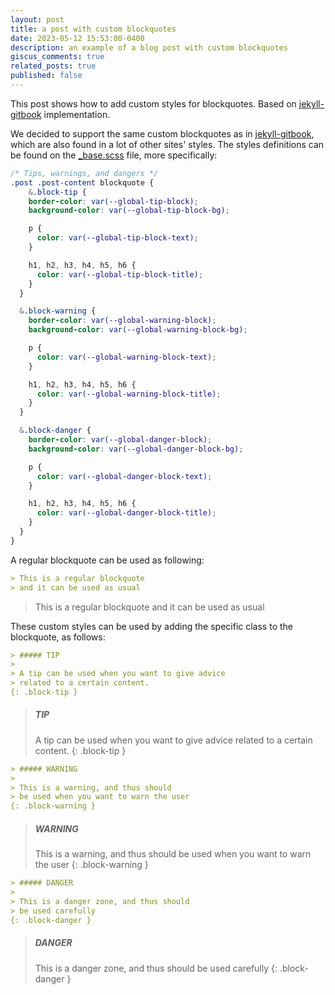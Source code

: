 ```yaml
---
layout: post
title: a post with custom blockquotes
date: 2023-05-12 15:53:00-0400
description: an example of a blog post with custom blockquotes
giscus_comments: true
related_posts: true
published: false
---
```

This post shows how to add custom styles for blockquotes. Based on [jekyll-gitbook](https://github.com/sighingnow/jekyll-gitbook) implementation.

We decided to support the same custom blockquotes as in [jekyll-gitbook](https://sighingnow.github.io/jekyll-gitbook/jekyll/2022-06-30-tips_warnings_dangers.html), which are also found in a lot of other sites' styles. The styles definitions can be found on the [_base.scss](https://github.com/alshedivat/al-folio/blob/master/_sass/_base.scss) file, more specifically:

```scss
/* Tips, warnings, and dangers */
.post .post-content blockquote {
    &.block-tip {
    border-color: var(--global-tip-block);
    background-color: var(--global-tip-block-bg);

    p {
      color: var(--global-tip-block-text);
    }

    h1, h2, h3, h4, h5, h6 {
      color: var(--global-tip-block-title);
    }
  }

  &.block-warning {
    border-color: var(--global-warning-block);
    background-color: var(--global-warning-block-bg);

    p {
      color: var(--global-warning-block-text);
    }

    h1, h2, h3, h4, h5, h6 {
      color: var(--global-warning-block-title);
    }
  }

  &.block-danger {
    border-color: var(--global-danger-block);
    background-color: var(--global-danger-block-bg);

    p {
      color: var(--global-danger-block-text);
    }

    h1, h2, h3, h4, h5, h6 {
      color: var(--global-danger-block-title);
    }
  }
}
```

A regular blockquote can be used as following:

```markdown
> This is a regular blockquote
> and it can be used as usual
```

> This is a regular blockquote
> and it can be used as usual

These custom styles can be used by adding the specific class to the blockquote, as follows:

```markdown
> ##### TIP
>
> A tip can be used when you want to give advice
> related to a certain content.
{: .block-tip }
```

> ##### TIP
>
> A tip can be used when you want to give advice
> related to a certain content.
{: .block-tip }

```markdown
> ##### WARNING
>
> This is a warning, and thus should
> be used when you want to warn the user
{: .block-warning }
```

> ##### WARNING
>
> This is a warning, and thus should
> be used when you want to warn the user
{: .block-warning }

```markdown
> ##### DANGER
>
> This is a danger zone, and thus should
> be used carefully
{: .block-danger }
```

> ##### DANGER
>
> This is a danger zone, and thus should
> be used carefully
{: .block-danger }
